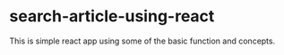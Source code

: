 # search-article-using-react
This is simple react app using some of the basic function and concepts.
